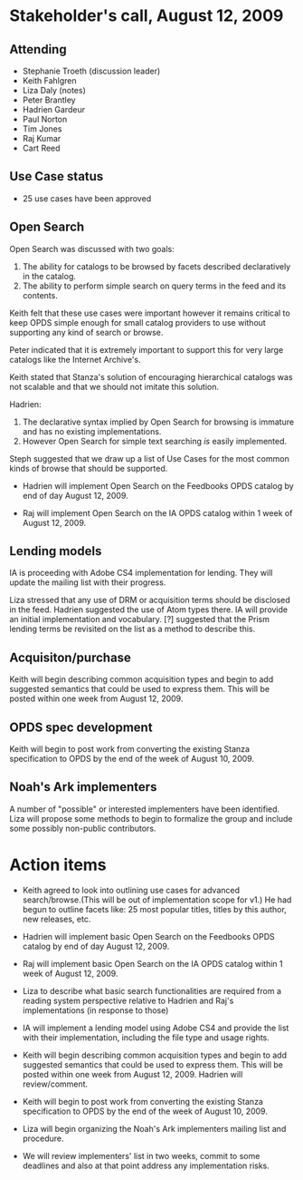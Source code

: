 # Stakeholder's call, August 12, 2009 #

## Attending ##

  * Stephanie Troeth (discussion leader)
  * Keith Fahlgren
  * Liza Daly (notes)
  * Peter Brantley
  * Hadrien Gardeur
  * Paul Norton
  * Tim Jones
  * Raj Kumar
  * Cart Reed

## Use Case status ##

  * 25 use cases have been approved

## Open Search ##

Open Search was discussed with two goals:

  1. The ability for catalogs to be browsed by facets described declaratively in the catalog.
  1. The ability to perform simple search on query terms in the feed and its contents.

Keith felt that these use cases were important however it remains critical to keep OPDS simple enough for small catalog providers to use without supporting any kind of search or browse.

Peter indicated that it is extremely important to support this for very large catalogs like the Internet Archive's.

Keith stated that Stanza's solution of encouraging hierarchical catalogs was not scalable and that we should not imitate this solution.

Hadrien:

  1. The declarative syntax implied by Open Search for browsing is immature and has no existing implementations.
  1. However Open Search for simple text searching _is_ easily implemented.

Steph suggested that we draw up a list of Use Cases for the most common kinds of browse that should be supported.

  * Hadrien will implement Open Search on the Feedbooks OPDS catalog by end of day August 12, 2009.

  * Raj will implement Open Search on the IA OPDS catalog within 1 week of August 12, 2009.

## Lending models ##

IA is proceeding with Adobe CS4 implementation for lending.  They will update the mailing list with their progress.

Liza stressed that any use of DRM or acquisition terms should be disclosed in the feed.  Hadrien suggested the use of Atom types there.  IA will provide an initial implementation and vocabulary. [?] suggested that the Prism lending terms be revisited on the list as a method to describe this.

## Acquisiton/purchase ##

Keith will begin describing common acquisition types and begin to add suggested semantics that could be used to express them.  This will be posted within one week from August 12, 2009.

## OPDS spec development ##

Keith will begin to post work from converting the existing Stanza specification to OPDS by the end of the week of August 10, 2009.

## Noah's Ark implementers ##

A number of "possible" or interested implementers have been identified.  Liza will propose some methods to begin to formalize the group and include some possibly non-public contributors.

# Action items #

  * Keith agreed to look into outlining use cases for advanced search/browse.(This will be out of implementation scope for v1.) He had begun to outline facets like: 25 most popular titles, titles by this author, new releases, etc.

  * Hadrien will implement basic Open Search on the Feedbooks OPDS catalog by end of day August 12, 2009.

  * Raj will implement basic Open Search on the IA OPDS catalog within 1 week of August 12, 2009.

  * Liza to describe what basic search functionalities are required from a reading system perspective relative to Hadrien and Raj's implementations (in response to those)

  * IA will implement a lending model using Adobe CS4 and provide the list with their implementation, including the file type and usage rights.

  * Keith will begin describing common acquisition types and begin to add suggested semantics that could be used to express them.  This will be posted within one week from August 12, 2009. Hadrien will review/comment.

  * Keith will begin to post work from converting the existing Stanza specification to OPDS by the end of the week of August 10, 2009.

  * Liza will begin organizing the Noah's Ark implementers mailing list and procedure.

  * We will review implementers' list in two weeks, commit to some deadlines and also at that point address any implementation risks.